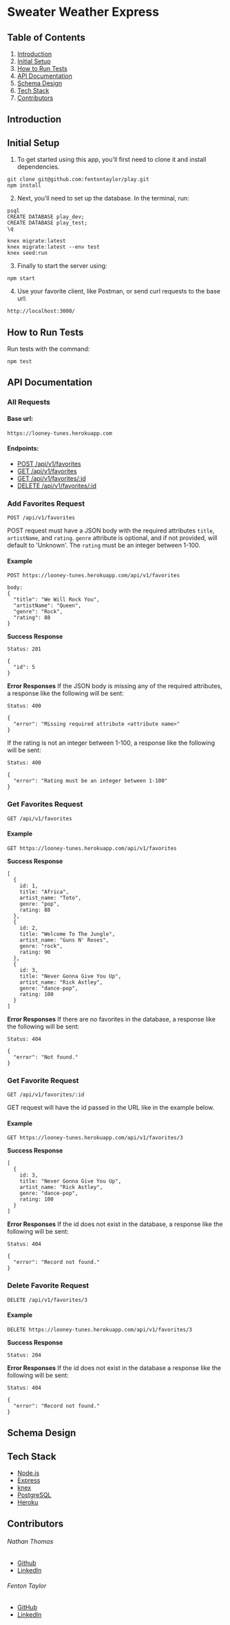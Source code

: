# Sweater Weather Express

## Table of Contents
1. [Introduction](#introduction)
1. [Initial Setup](#setup)
1. [How to Run Tests](#tests)
1. [API Documentation](#api_docs)
1. [Schema Design](#schema)
1. [Tech Stack](#stack)
1. [Contributors](#contributors)

## Introduction <a name="introduction"></a>


## Initial Setup <a name="setup"></a>
1) To get started using this app, you'll first need to clone it and install dependencies.
```
git clone git@github.com:fentontaylor/play.git
npm install
```
2) Next, you'll need to set up the database. In the terminal, run:
```
psql
CREATE DATABASE play_dev;
CREATE DATABASE play_test;
\q

knex migrate:latest
knex migrate:latest --env test
knex seed:run
```
3) Finally to start the server using:
```
npm start
```
4) Use your favorite client, like Postman, or send curl requests to the base url:
```
http://localhost:3000/
```

## How to Run Tests <a name="tests"></a>
Run tests with the command:
```
npm test
```

## API Documentation <a name="api_docs"></a>

### All Requests
#### Base url:
```
https://looney-tunes.herokuapp.com
```
#### Endpoints:
- [POST /api/v1/favorites](#post_favorites)
- [GET /api/v1/favorites](#get_favorites)
- [GET /api/v1/favorites/:id](#get_favorite)
- [DELETE /api/v1/favorites/:id](#delete_favorite)


### Add Favorites Request

```
POST /api/v1/favorites
```
POST request must have a JSON body with the required attributes `title`, `artistName`, and `rating`. `genre` attribute is optional, and if not provided, will default to 'Unknown'. The `rating` must be an integer between 1-100.

#### Example
```
POST https://looney-tunes.herokuapp.com/api/v1/favorites

body:
{
  "title": "We Will Rock You",
  "artistName": "Queen",
  "genre": "Rock",
  "rating": 88
}
```
**Success Response**
```
Status: 201

{
  "id": 5
}
```
**Error Responses**
If the JSON body is missing any of the required attributes, a response like the following will be sent:
```
Status: 400

{
  "error": "Missing required attribute <attribute name>"
}
```
If the rating is not an integer between 1-100, a response like the following will be sent:
```
Status: 400

{
  "error": "Rating must be an integer between 1-100"
}
```
### Get Favorites Request

```
GET /api/v1/favorites
```

#### Example
```
GET https://looney-tunes.herokuapp.com/api/v1/favorites

```
**Success Response**
```
[
  {
    id: 1,
    title: "Africa",
    artist_name: "Toto",
    genre: "pop",
    rating: 88
  },
  {
    id: 2,
    title: "Welcome To The Jungle",
    artist_name: "Guns N' Roses",
    genre: "rock",
    rating: 90
  },
  {
    id: 3,
    title: "Never Gonna Give You Up",
    artist_name: "Rick Astley",
    genre: "dance-pop",
    rating: 100
  }
]
```
**Error Responses**
If there are no favorites in the database, a response like the following will be sent:
```
Status: 404

{
  "error": "Not found."
}
```

### Get Favorite Request

```
GET /api/v1/favorites/:id
```
GET request will have the id passed in the URL like in the example below.

#### Example
```
GET https://looney-tunes.herokuapp.com/api/v1/favorites/3

```
**Success Response**
```
[
  {
    id: 3,
    title: "Never Gonna Give You Up",
    artist_name: "Rick Astley",
    genre: "dance-pop",
    rating: 100
  }
]
```
**Error Responses**
If the id does not exist in the database, a response like the following will be sent:
```
Status: 404

{
  "error": "Record not found."
}
```

### Delete Favorite Request

```
DELETE /api/v1/favorites/3
```
#### Example
```
DELETE https://looney-tunes.herokuapp.com/api/v1/favorites/3

```
**Success Response**
```
Status: 204
```
**Error Responses**
If the id does not exist in the database a response like the following will be sent:
```
Status: 404

{
  "error": "Record not found."
}
```

## Schema Design <a name="schema"></a>


## Tech Stack <a name="stack"></a>
- [Node.js](https://nodejs.org/en/)
- [Express](https://expressjs.com/)
- [knex](https://www.npmjs.com/package/knex)
- [PostgreSQL](https://www.postgresql.org/)
- [Heroku](heroku.com)

## Contributors <a name="contributors"></a>
###### Nathan Thomas
- [Github](https://github.com/nathangthomas)
- [LinkedIn](https://www.linkedin.com/in/nathangordonthomas/)

###### Fenton Taylor
- [GitHub](https://github.com/fentontaylor)
- [LinkedIn](https://www.linkedin.com/in/fenton-taylor-006057122/)
